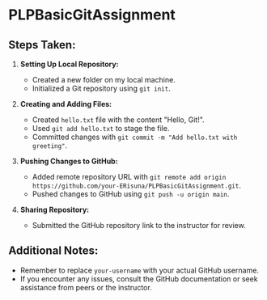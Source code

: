 # PLPBasicGitAssignment

## Steps Taken:

1. **Setting Up Local Repository:**
   - Created a new folder on my local machine.
   - Initialized a Git repository using `git init`.

2. **Creating and Adding Files:**
   - Created `hello.txt` file with the content "Hello, Git!".
   - Used `git add hello.txt` to stage the file.
   - Committed changes with `git commit -m "Add hello.txt with greeting"`.

3. **Pushing Changes to GitHub:**
   - Added remote repository URL with `git remote add origin https://github.com/your-ERisuna/PLPBasicGitAssignment.git`.
   - Pushed changes to GitHub using `git push -u origin main`.

4. **Sharing Repository:**
   - Submitted the GitHub repository link to the instructor for review.

## Additional Notes:
- Remember to replace `your-username` with your actual GitHub username.
- If you encounter any issues, consult the GitHub documentation or seek assistance from peers or the instructor.
